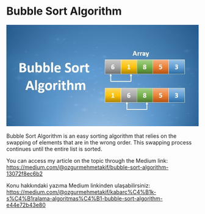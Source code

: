 
# Bubble Sort Algorithm





![Bubble Sort](bubble_sort.png)

Bubble Sort Algorithm is an easy sorting algorithm that relies on the swapping of elements that are in the wrong order. This swapping process continues until the entire list is sorted.

You can access my article on the topic through the Medium link: https://medium.com/@ozgurmehmetakif/bubble-sort-algorithm-13072f8ec6b2

Konu hakkındaki yazıma Medium linkinden ulaşabilirsiniz: https://medium.com/@ozgurmehmetakif/kabarc%C4%B1k-s%C4%B1ralama-algoritmas%C4%B1-bubble-sort-algorithm-e44e72b43e80
  
